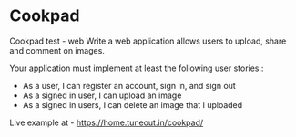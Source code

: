 # Cookpad
Cookpad test - web
Write a web application allows users to upload, share and comment on images.

Your application must implement at least the following user stories.:

- As a user, I can register an account, sign in, and sign out
- As a signed in user, I can upload an image
- As a signed in users, I can delete an image that I uploaded

Live example at - https://home.tuneout.in/cookpad/
